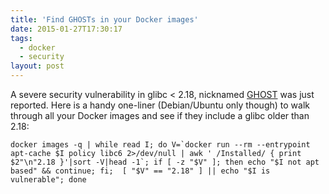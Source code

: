 ```yaml
---
title: 'Find GHOSTs in your Docker images'
date: 2015-01-27T17:30:17
tags:
  - docker
  - security
layout: post
---
```


A severe security vulnerability in glibc < 2.18, nicknamed [GHOST](http://www.openwall.com/lists/oss-security/2015/01/27/9) was just reported.
Here is a handy one-liner (Debian/Ubuntu only though) to walk through all your Docker images and see if they include a glibc older than 2.18:

```
docker images -q | while read I; do V=`docker run --rm --entrypoint apt-cache $I policy libc6 2>/dev/null | awk ' /Installed/ { print $2"\n"2.18 }'|sort -V|head -1`; if [ -z "$V" ]; then echo "$I not apt based" && continue; fi;  [ "$V" == "2.18" ] || echo "$I is vulnerable"; done
```
